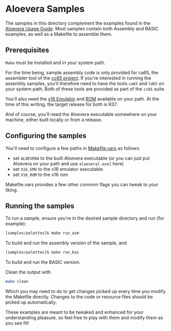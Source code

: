 # Aloevera Samples

The samples in this directory complement the examples found in the [Aloevera Usage Guide](../docs). Most samples contain both Assembly and BASIC examples, as well as a Makefile to assemble them.

## Prerequisites

`Make` must be installed and in your system path.

For the time being, sample assembly code is only provided for ca65, the assembler tool of the [cc65 project](https://github.com/cc65/). If you're interested in running the assembly samples, you'll therefore need to have the tools `ca65` and `ld65` on your system path. Both of these tools are provided as part of the `cc65` suite.

You'll also need the [x16 Emulator](https://github.com/commanderx16/x16-emulator/releases) and [ROM](https://github.com/commanderx16/x16-rom) available on your path. At the time of this writing, the target release for both is R37.

And of course, you'll need the Aloevera executable somewhere on your machine, either built locally or from a release.

## Configuring the samples

You'll need to configure a few paths in [Makefile.vars](Makefile.vars) as follows:

* set `ALOEVERA` to the built Aloevera executable (or you can just put Aloevera on your path and use `aloevera[.exe]` here)
* set `X16_EMU` to the x16 emulator executable
* set `X16_ROM` to the x16 rom

Makefile.vars provides a few other common flags you can tweak to your liking. 

## Running the samples

To run a sample, ensure you're in the desired sample directory and run (for example):

```.sh
[samples/palettes]$ make run_asm
```

To build and run the assembly version of the sample, and

```.sh
[samples/palettes]$ make run_bas
```

To build and run the BASIC version.

Clean the output with 

```.sh
make clean
```

Which you may need to do to get changes picked up every time you modify the Makefile directly. Changes to the code or resource files should be picked up automatically.

These examples are meant to be tweaked and enhanced for your understanding pleasure, so feel free to play with them and modify them as you see fit!










